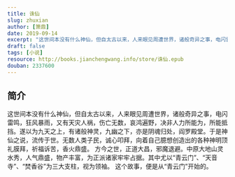```yaml
---
title: 诛仙
slug: zhuxian
author: [箫鼎]
date: 2019-09-14
excerpt: "这世间本没有什么神仙，但自太古以来，人来眼见周遭世界，诸般奇异之事，电闪雷鸣，狂风暴雨，又有天灾人祸，伤亡无数，哀鸿遍野，决非人力所能为，所能抵挡。"
draft: false
tags: [小说]
resource: http://books.jianchengwang.info/store/诛仙.epub
douban: 2337600
---
```


## 简介

这世间本没有什么神仙，但自太古以来，人来眼见周遭世界，诸般奇异之事，电闪雷鸣，狂风暴雨，又有天灾人祸，伤亡无数，哀鸿遍野，决非人力所能为，所能抵挡。遂以为九天之上，有诸般神灵，九幽之下，亦是阴魂归处，阎罗殿堂。于是神仙之说，流传于世。无数人类子民，诚心叩拜，向着自己臆想创造出的各种神明顶礼膜拜，祈福诉苦，香火鼎盛。 方今之世，正道大昌，邪魔退避。中原大地山灵水秀，人气鼎盛，物产丰富，为正派诸家牢牢占据。其中尤以“青云门”、“天音寺”、“焚香谷”为三大支柱，视为领袖。 这个故事，便是从“青云门”开始的。

